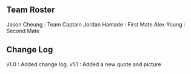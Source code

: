 ## Team Roster
Jason Cheung  : Team Captain
Jordan Hamade : First Mate
Alex Young    : Second Mate

## Change Log
v1.0 : Added change log. 
v1.1 : Added a new quote and picture